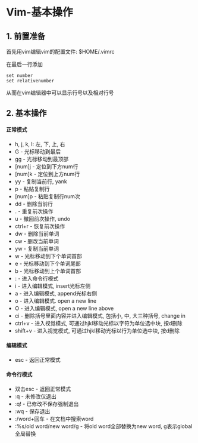 # Vim-基本操作

## 1. 前置准备

首先用vim编辑vim的配置文件: $HOME/.vimrc

在最后一行添加

```
set number
set relativenumber
```

从而在vim编辑器中可以显示行号以及相对行号

## 2. 基本操作

#### 正常模式

- h, j, k, l: 左, 下, 上, 右
- G - 光标移动到最后
- gg - 光标移动到最顶部
- [num]j - 定位到下方num行
- [num]k - 定位到上方num行
- yy - 复制当前行, yank 
- p - 粘贴复制行
- [num]p - 粘贴复制行num次
- dd - 删除当前行
- . - 重复前次操作
- u - 撤回前次操作, undo
- ctrl+r - 恢复前次操作
- dw - 删除当前单词
- cw - 删改当前单词
- yw - 复制当前单词
- w - 光标移动到下个单词首部
- e - 光标移动到下个单词尾部
- b - 光标移动到上个单词首部
- : - 进入命令行模式
- i - 进入编辑模式, insert光标左侧
- a - 进入编辑模式, append光标右侧
- o - 进入编辑模式. open a new line
- O - 进入编辑模式, open a new line above
- ci - 删除括号里面内容并进入编辑模式, 包括小, 中, 大三种括号, change in
- ctrl+v - 进入视觉模式, 可通过hjkl移动光标以字符为单位选中块, 按d删除
- shift+v - 进入视觉模式, 可通过hjkl移动光标以行为单位选中块, 按d删除

#### 编辑模式

- esc - 返回正常模式 

#### 命令行模式

- 双击esc - 返回正常模式
- :q - 未修改仅退出
- :q! - 已修改不保存强制退出
- :wq - 保存退出
- :/word+回车 - 在文档中搜索word
- :%s/old word/new word/g - 将old word全部替换为new word, g表示global全局替换
